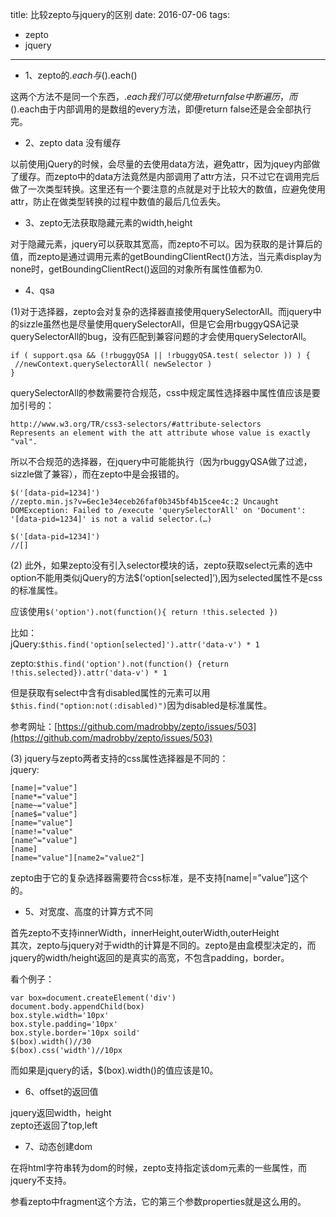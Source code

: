 title: 比较zepto与jquery的区别
date: 2016-07-06
tags: 
 - zepto
 - jquery
---


*   1、zepto的$.each与$().each()

这两个方法不是同一个东西，$.each我们可以使用return false中断遍历，而$().each由于内部调用的是数组的every方法，即便return false还是会全部执行完。

*   2、zepto data 没有缓存

以前使用jQuery的时候，会尽量的去使用data方法，避免attr，因为jquey内部做了缓存。而zepto中的data方法竟然是内部调用了attr方法，只不过它在调用完后做了一次类型转换。这里还有一个要注意的点就是对于比较大的数值，应避免使用attr，防止在做类型转换的过程中数值的最后几位丢失。

*   3、zepto无法获取隐藏元素的width,height

对于隐藏元素，jquery可以获取其宽高，而zepto不可以。因为获取的是计算后的值，而zepto是通过调用元素的getBoundingClientRect()方法，当元素display为none时，getBoundingClientRect()返回的对象所有属性值都为0.

*   4、qsa

(1)对于选择器，zepto会对复杂的选择器直接使用querySelectorAll。而jquery中的sizzle虽然也是尽量使用querySelectorAll，但是它会用rbuggyQSA记录querySelectorAll的bug，没有匹配到兼容问题的才会使用querySelectorAll。

```
if ( support.qsa && (!rbuggyQSA || !rbuggyQSA.test( selector )) ) {   
 //newContext.querySelectorAll( newSelector )  
}  

```

querySelectorAll的参数需要符合规范，css中规定属性选择器中属性值应该是要加引号的：

```
http://www.w3.org/TR/css3-selectors/#attribute-selectors  
Represents an element with the att attribute whose value is exactly "val".  

```

所以不合规范的选择器，在jquery中可能能执行（因为rbuggyQSA做了过滤，sizzle做了兼容），而在zepto中是会报错的。

```
$('[data-pid=1234]')  
//zepto.min.js?v=6ec1e34eceb26faf0b345bf4b15cee4c:2 Uncaught DOMException: Failed to /execute 'querySelectorAll' on 'Document': '[data-pid=1234]' is not a valid selector.(…)  

```

```
$('[data-pid=1234]')  
//[]  

```

(2) 此外，如果zepto没有引入selector模块的话，zepto获取select元素的选中option不能用类似jQuery的方法$(‘option[selected]’),因为selected属性不是css的标准属性。

应该使用`$('option').not(function(){ return !this.selected })`

比如：  
jQuery:`$this.find('option[selected]').attr('data-v') * 1`

zepto:`$this.find('option').not(function() {return !this.selected}).attr('data-v') * 1`

但是获取有select中含有disabled属性的元素可以用 `$this.find("option:not(:disabled)")`因为disabled是标准属性。

参考网址：[https://github.com/madrobby/zepto/issues/503](https://github.com/madrobby/zepto/issues/503)

(3) jquery与zepto两者支持的css属性选择器是不同的：  
jquery:

```
[name|="value"]  
[name*="value"]  
[name~="value"]  
[name$="value"]  
[name="value"]  
[name!="value"  
[name^="value"]  
[name]  
[name="value"][name2="value2"]  

```

zepto由于它的复杂选择器需要符合css标准，是不支持[name|=”value”]这个的。

*   5、对宽度、高度的计算方式不同

首先zepto不支持innerWidth，innerHeight,outerWidth,outerHeight  
其次，zepto与jquery对于width的计算是不同的。zepto是由盒模型决定的，而jquery的width/height返回的是真实的高宽，不包含padding，border。

看个例子：

```
var box=document.createElement('div')  
document.body.appendChild(box)  
box.style.width='10px'  
box.style.padding='10px'  
box.style.border='10px soild'  
$(box).width()//30  
$(box).css('width')//10px  

```

而如果是jquery的话，$(box).width()的值应该是10。

*   6、offset的返回值

jquery返回width，height  
zepto还返回了top,left

*   7、动态创建dom

在将html字符串转为dom的时候，zepto支持指定该dom元素的一些属性，而jquery不支持。

参看zepto中fragment这个方法，它的第三个参数properties就是这么用的。

